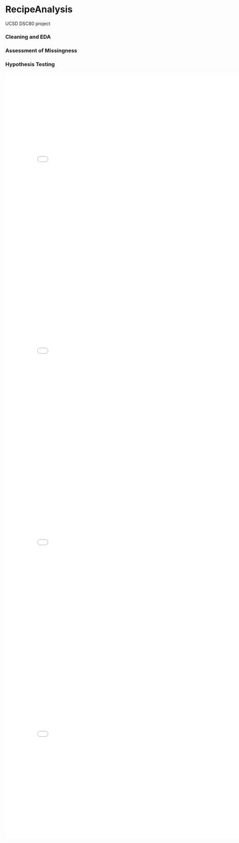 # RecipeAnalysis
UCSD DSC80 project 

### Cleaning and EDA


### Assessment of Missingness


### Hypothesis Testing

<iframe src="assets/fig_rating.html" width=800 height=600 frameBorder=0></iframe>
<iframe src="assets/fig_minutes.html" width=800 height=600 frameBorder=0></iframe>
<iframe src="assets/box_plot.html" width=800 height=600 frameBorder=0></iframe>
<iframe src="assets/scatter_plot.html" width=800 height=600 frameBorder=0></iframe>